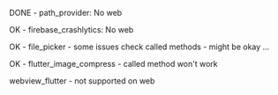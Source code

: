DONE - path_provider: No web 

OK - firebase_crashlytics: No web 

OK - file_picker - some issues check called methods - might be okay ... 

OK - flutter_image_compress - called method won't work 

webview_flutter - not supported on web
